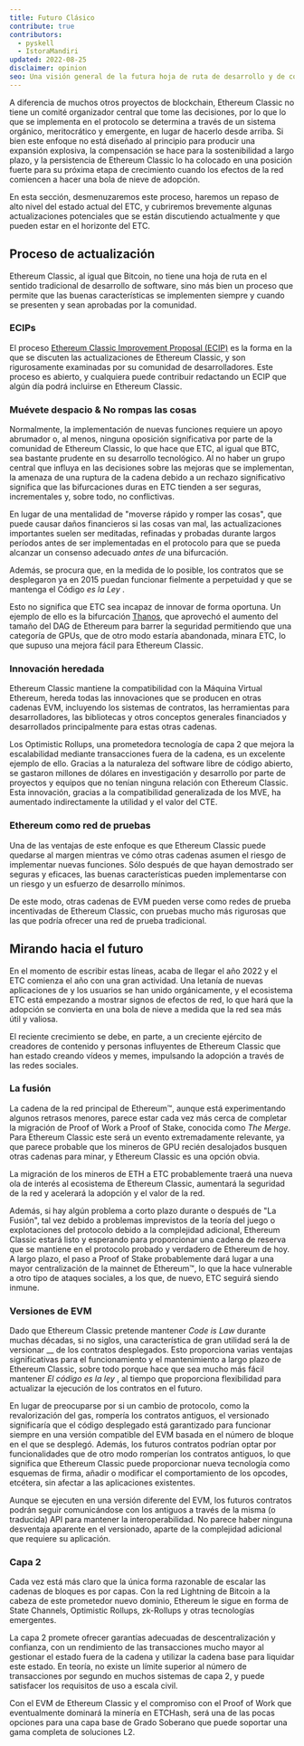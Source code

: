 ```yaml
---
title: Futuro Clásico
contribute: true
contributors:
  - pyskell
  - IstoraMandiri
updated: 2022-08-25
disclaimer: opinion
seo: Una visión general de la futura hoja de ruta de desarrollo y de cómo se toman las decisiones en el ecosistema de Ethereum Classic, basándose en su historia y sus principios.
---
```


A diferencia de muchos otros proyectos de blockchain, Ethereum Classic no tiene un comité organizador central que tome las decisiones, por lo que lo que se implementa en el protocolo se determina a través de un sistema orgánico, meritocrático y emergente, en lugar de hacerlo desde arriba. Si bien este enfoque no está diseñado al principio para producir una expansión explosiva, la compensación se hace para la sostenibilidad a largo plazo, y la persistencia de Ethereum Classic lo ha colocado en una posición fuerte para su próxima etapa de crecimiento cuando los efectos de la red comiencen a hacer una bola de nieve de adopción.

En esta sección, desmenuzaremos este proceso, haremos un repaso de alto nivel del estado actual del ETC, y cubriremos brevemente algunas actualizaciones potenciales que se están discutiendo actualmente y que pueden estar en el horizonte del ETC.

## Proceso de actualización

Ethereum Classic, al igual que Bitcoin, no tiene una hoja de ruta en el sentido tradicional de desarrollo de software, sino más bien un proceso que permite que las buenas características se implementen siempre y cuando se presenten y sean aprobadas por la comunidad.

### ECIPs

El proceso [Ethereum Classic Improvement Proposal (ECIP)](/development/ecips) es la forma en la que se discuten las actualizaciones de Ethereum Classic, y son rigurosamente examinadas por su comunidad de desarrolladores. Este proceso es abierto, y cualquiera puede contribuir redactando un ECIP que algún día podrá incluirse en Ethereum Classic.

### Muévete despacio & No rompas las cosas

Normalmente, la implementación de nuevas funciones requiere un apoyo abrumador o, al menos, ninguna oposición significativa por parte de la comunidad de Ethereum Classic, lo que hace que ETC, al igual que BTC, sea bastante prudente en su desarrollo tecnológico. Al no haber un grupo central que influya en las decisiones sobre las mejoras que se implementan, la amenaza de una ruptura de la cadena debido a un rechazo significativo significa que las bifurcaciones duras en ETC tienden a ser seguras, incrementales y, sobre todo, no conflictivas.

En lugar de una mentalidad de "moverse rápido y romper las cosas", que puede causar daños financieros si las cosas van mal, las actualizaciones importantes suelen ser meditadas, refinadas y probadas durante largos períodos antes de ser implementadas en el protocolo para que se pueda alcanzar un consenso adecuado _antes de_ una bifurcación.

Además, se procura que, en la medida de lo posible, los contratos que se desplegaron ya en 2015 puedan funcionar fielmente a perpetuidad y que se mantenga el Código _es la Ley_ .

Esto no significa que ETC sea incapaz de innovar de forma oportuna. Un ejemplo de ello es la bifurcación [Thanos](/knowledge/forks#thanos), que aprovechó el aumento del tamaño del DAG de Ethereum para barrer la seguridad permitiendo que una categoría de GPUs, que de otro modo estaría abandonada, minara ETC, lo que supuso una mejora fácil para Ethereum Classic.

### Innovación heredada

Ethereum Classic mantiene la compatibilidad con la Máquina Virtual Ethereum, hereda todas las innovaciones que se producen en otras cadenas EVM, incluyendo los sistemas de contratos, las herramientas para desarrolladores, las bibliotecas y otros conceptos generales financiados y desarrollados principalmente para estas otras cadenas.

Los Optimistic Rollups, una prometedora tecnología de capa 2 que mejora la escalabilidad mediante transacciones fuera de la cadena, es un excelente ejemplo de ello. Gracias a la naturaleza del software libre de código abierto, se gastaron millones de dólares en investigación y desarrollo por parte de proyectos y equipos que no tenían ninguna relación con Ethereum Classic. Esta innovación, gracias a la compatibilidad generalizada de los MVE, ha aumentado indirectamente la utilidad y el valor del CTE.

### Ethereum como red de pruebas

Una de las ventajas de este enfoque es que Ethereum Classic puede quedarse al margen mientras ve cómo otras cadenas asumen el riesgo de implementar nuevas funciones. Sólo después de que hayan demostrado ser seguras y eficaces, las buenas características pueden implementarse con un riesgo y un esfuerzo de desarrollo mínimos.

De este modo, otras cadenas de EVM pueden verse como redes de prueba incentivadas de Ethereum Classic, con pruebas mucho más rigurosas que las que podría ofrecer una red de prueba tradicional.

## Mirando hacia el futuro

En el momento de escribir estas líneas, acaba de llegar el año 2022 y el ETC comienza el año con una gran actividad. Una letanía de nuevas aplicaciones de [](/services/apps) y los usuarios se han unido orgánicamente, y el ecosistema ETC está empezando a mostrar signos de efectos de red, lo que hará que la adopción se convierta en una bola de nieve a medida que la red sea más útil y valiosa.

El reciente crecimiento se debe, en parte, a un creciente ejército de creadores de contenido y personas influyentes de Ethereum Classic que han estado creando vídeos [](/videos) y memes, impulsando la adopción a través de las redes sociales.

### La fusión

La cadena de la red principal de Ethereum™, aunque está experimentando algunos retrasos menores, parece estar cada vez más cerca de completar la migración de Proof of Work a Proof of Stake, conocida como _The Merge_. Para Ethereum Classic este será un evento extremadamente relevante, ya que parece probable que los mineros de GPU recién desalojados busquen otras cadenas para minar, y Ethereum Classic es una opción obvia.

La migración de los mineros de ETH a ETC probablemente traerá una nueva ola de interés al ecosistema de Ethereum Classic, aumentará la seguridad de la red y acelerará la adopción y el valor de la red.

Además, si hay algún problema a corto plazo durante o después de "La Fusión", tal vez debido a problemas imprevistos de la teoría del juego o explotaciones del protocolo debido a la complejidad adicional, Ethereum Classic estará listo y esperando para proporcionar una cadena de reserva que se mantiene en el protocolo probado y verdadero de Ethereum de hoy. A largo plazo, el paso a Proof of Stake probablemente dará lugar a una mayor centralización de la mainnet de Ethereum™, lo que la hace vulnerable a otro tipo de ataques sociales, a los que, de nuevo, ETC seguirá siendo inmune.

### Versiones de EVM

Dado que Ethereum Classic pretende mantener _Code is Law_ durante muchas décadas, si no siglos, una característica de gran utilidad será la de versionar __ de los contratos desplegados. Esto proporciona varias ventajas significativas para el funcionamiento y el mantenimiento a largo plazo de Ethereum Classic, sobre todo porque hace que sea mucho más fácil mantener _El código es la ley_ , al tiempo que proporciona flexibilidad para actualizar la ejecución de los contratos en el futuro.

En lugar de preocuparse por si un cambio de protocolo, como la revalorización del gas, rompería los contratos antiguos, el versionado significaría que el código desplegado está garantizado para funcionar siempre en una versión compatible del EVM basada en el número de bloque en el que se desplegó. Además, los futuros contratos podrían optar por funcionalidades que de otro modo romperían los contratos antiguos, lo que significa que Ethereum Classic puede proporcionar nueva tecnología como esquemas de firma, añadir o modificar el comportamiento de los opcodes, etcétera, sin afectar a las aplicaciones existentes.

Aunque se ejecuten en una versión diferente del EVM, los futuros contratos podrán seguir comunicándose con los antiguos a través de la misma (o traducida) API para mantener la interoperabilidad. No parece haber ninguna desventaja aparente en el versionado, aparte de la complejidad adicional que requiere su aplicación.

### Capa 2

Cada vez está más claro que la única forma razonable de escalar las cadenas de bloques es por capas. Con la red Lightning de Bitcoin a la cabeza de este prometedor nuevo dominio, Ethereum le sigue en forma de State Channels, Optimistic Rollups, zk-Rollups y otras tecnologías emergentes.

La capa 2 promete ofrecer garantías adecuadas de descentralización y confianza, con un rendimiento de las transacciones mucho mayor al gestionar el estado fuera de la cadena y utilizar la cadena base para liquidar este estado. En teoría, no existe un límite superior al número de transacciones por segundo en muchos sistemas de capa 2, y puede satisfacer los requisitos de uso a escala civil.

Con el EVM de Ethereum Classic y el compromiso con el Proof of Work que eventualmente dominará la minería en ETCHash, será una de las pocas opciones para una capa base de Grado Soberano que puede soportar una gama completa de soluciones L2.
